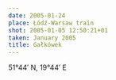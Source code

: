 ```yaml
---
date: 2005-01-24
place: Łódź-Warsaw train
shot: 2005-01-05 12:50:21+01
taken: January 2005
title: Gałkówek
---
```


51°44′ N, 19°44′ E

